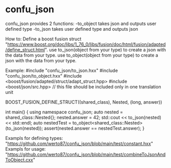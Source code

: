 # confu_json
confu_json provides 2 functions:
  -to_object takes json and outputs user defined type
  -to_json takes user defined type and outputs json

How to:
  Define a boost fusion struct "https://www.boost.org/doc/libs/1_76_0/libs/fusion/doc/html/fusion/adapted/define_struct.html".
  use to_json(object from your type) to create a json with the data from your type.
  use to_object<your type>(object from your type) to create a json with the data from your type.
  
  
Example:
  #include "confu_json/to_json.hxx"
  #include "confu_json/to_object.hxx"
  #include <boost/fusion/adapted/struct/adapt_struct.hpp>
  #include <boost/json/src.hpp>  // this file should be included only in one translation unit

  BOOST_FUSION_DEFINE_STRUCT((shared_class), Nested, (long, answer))

  int main() {
    using namespace confu_json;
    auto nested = shared_class::Nested{};
    nested.answer = 42;
    std::cout << to_json(nested) << std::endl;
    auto nestedTest = to_object<shared_class::Nested>(to_json(nested));
    assert(nested.answer == nestedTest.answer);
  }  
  
  Exampls for defining types: "https://github.com/werto87/confu_json/blob/main/test/constant.hxx"
  Exampls for usage: "https://github.com/werto87/confu_json/blob/main/test/combineToJsonAndToObject.cxx"

